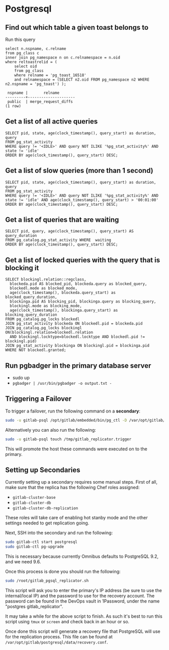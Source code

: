 # Postgresql

## Find out which table a given toast belongs to

Run this query

```
select n.nspname, c.relname
from pg_class c
inner join pg_namespace n on c.relnamespace = n.oid
where reltoastrelid = (
    select oid
    from pg_class
    where relname = 'pg_toast_16518'
    and relnamespace = (SELECT n2.oid FROM pg_namespace n2 WHERE n2.nspname = 'pg_toast') );

 nspname |       relname
---------+---------------------
 public  | merge_request_diffs
(1 row)
```

## Get a list of all active queries

```
SELECT pid, state, age(clock_timestamp(), query_start) as duration, query
FROM pg_stat_activity
WHERE query != '<IDLE>' AND query NOT ILIKE '%pg_stat_activity%' AND state != 'idle'
ORDER BY age(clock_timestamp(), query_start) DESC;
```

## Get a list of slow queries (more than 1 second)

```
SELECT pid, state, age(clock_timestamp(), query_start) as duration, query
FROM pg_stat_activity
WHERE query != '<IDLE>' AND query NOT ILIKE '%pg_stat_activity%' AND state != 'idle' AND age(clock_timestamp(), query_start) > '00:01:00'
ORDER BY age(clock_timestamp(), query_start) DESC;
```

## Get a list of queries that are waiting

```
SELECT pid, query, age(clock_timestamp(), query_start) AS query_duration
FROM pg_catalog.pg_stat_activity WHERE  waiting
ORDER BY age(clock_timestamp(), query_start) DESC;
```

## Get a list of locked queries with the query that is blocking it

```
SELECT blockingl.relation::regclass,
  blockeda.pid AS blocked_pid, blockeda.query as blocked_query,
  blockedl.mode as blocked_mode,
  age(clock_timestamp(), blockeda.query_start) as blocked_query_duration,
  blockinga.pid AS blocking_pid, blockinga.query as blocking_query,
  blockingl.mode as blocking_mode,
  age(clock_timestamp(), blockinga.query_start) as blocking_query_duration
FROM pg_catalog.pg_locks blockedl
JOIN pg_stat_activity blockeda ON blockedl.pid = blockeda.pid
JOIN pg_catalog.pg_locks blockingl ON(blockingl.relation=blockedl.relation
  AND blockingl.locktype=blockedl.locktype AND blockedl.pid != blockingl.pid)
JOIN pg_stat_activity blockinga ON blockingl.pid = blockinga.pid
WHERE NOT blockedl.granted;
```

## Run pgbadger in the primary database server

* sudo up
* `pgbadger | /usr/bin/pgbadger -o output.txt -`

## Triggering a Failover

To trigger a failover, run the following command on a **secondary**:

```bash
sudo -u gitlab-psql /opt/gitlab/embedded/bin/pg_ctl -D /var/opt/gitlab/postgresql/data promote
```

Alternatively you can also run the following:

```bash
sudo -u gitlab-psql touch /tmp/gitlab_replicator.trigger
```

This will promote the host these commands were executed on to the primary.

## Setting up Secondaries

Currently setting up a secondary requires some manual steps. First of all, make
sure that the replica has the following Chef roles assigned:

* `gitlab-cluster-base`
* `gitlab-cluster-db`
* `gitlab-cluster-db-replication`

These roles will take care of enabling hot stanby mode and the other settings
needed to get replication going.

Next, SSH into the secondary and run the following:

```bash
sudo gitlab-ctl start postgresql
sudo gitlab-ctl pg-upgrade
```

This is necessary because currently Omnibus defaults to PostgreSQL 9.2, and we
need 9.6.

Once this process is done you should run the following:

```bash
sudo /root/gitlab_pgsql_replicator.sh
```

This script will ask you to enter the primary's IP address (be sure to use the
internal/local IP) and the password to use for the recovery account. The
password can be found in the DevOps vault in 1Password, under the name "postgres
gitlab_replicator".

It may take a while for the above script to finish. As such it's best to run
this script using `tmux` or `screen` and check back in an hour or so.

Once done this script will generate a recovery file that PostgreSQL will use for
the replication process. This file can be found at
`/var/opt/gitlab/postgresql/data/recovery.conf`.

